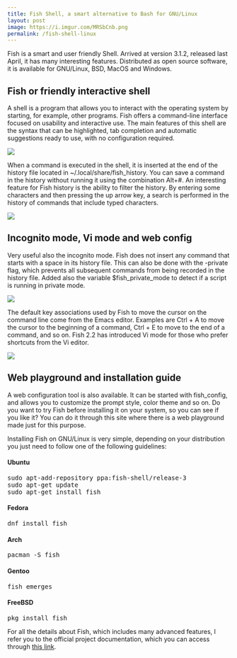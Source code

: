 ```yaml
---
title: Fish Shell, a smart alternative to Bash for GNU/Linux
layout: post
image: https://i.imgur.com/MRSbCnb.png
permalink: /fish-shell-linux
---
```


Fish is a smart and user friendly Shell. Arrived at version 3.1.2, released last April, it has many interesting features. Distributed as open source software, it is available for GNU/Linux, BSD, MacOS and Windows.

## Fish or friendly interactive shell

A shell is a program that allows you to interact with the operating system by starting, for example, other programs. Fish offers a command-line interface focused on usability and interactive use. The main features of this shell are the syntax that can be highlighted, tab completion and automatic suggestions ready to use, with no configuration required.

![](https://i.imgur.com/f7zIZ2b.png)

When a command is executed in the shell, it is inserted at the end of the history file located in ~/.local/share/fish_history. You can save a command in the history without running it using the combination Alt+#. An interesting feature for Fish history is the ability to filter the history. By entering some characters and then pressing the up arrow key, a search is performed in the history of commands that include typed characters.

![](https://i.imgur.com/fo3SQf7.png)

## Incognito mode, Vi mode and web config

Very useful also the incognito mode. Fish does not insert any command that starts with a space in its history file. This can also be done with the -private flag, which prevents all subsequent commands from being recorded in the history file. Added also the variable $fish_private_mode to detect if a script is running in private mode.

![](https://i.imgur.com/mLdkIVL.png)

The default key associations used by Fish to move the cursor on the command line come from the Emacs editor. Examples are Ctrl + A to move the cursor to the beginning of a command, Ctrl + E to move to the end of a command, and so on. Fish 2.2 has introduced Vi mode for those who prefer shortcuts from the Vi editor.

![](https://i.imgur.com/opSZP6p.png)

## Web playground and installation guide

A web configuration tool is also available. It can be started with fish_config, and allows you to customize the prompt style, color theme and so on. Do you want to try Fish before installing it on your system, so you can see if you like it? You can do it through this site where there is a web playground made just for this purpose.

Installing Fish on GNU/Linux is very simple, depending on your distribution you just need to follow one of the following guidelines:

#### Ubuntu

<pre>
sudo apt-add-repository ppa:fish-shell/release-3
sudo apt-get update
sudo apt-get install fish
</pre>

#### Fedora

<pre>
dnf install fish 
</pre>

#### Arch

<pre>
pacman -S fish 
</pre>

#### Gentoo

<pre>
fish emerges 
</pre>

#### FreeBSD

<pre>
pkg install fish
</pre>

For all the details about Fish, which includes many advanced features, I refer you to the official project documentation, which you can access through [this link](https://fishshell.com/docs/current/index.html).
